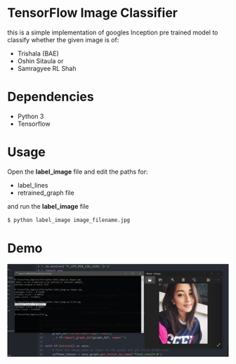 # TensorFlow Image Classifier

this is a simple implementation of googles Inception pre trained model to classify whether the given image is of:

- Trishala (BAE)
- Oshin Sitaula or
- Samragyee RL Shah

# Dependencies

- Python 3
- Tensorflow

# Usage

Open the **label_image** file and edit the paths for:

- label_lines
- retrained_graph file

and run the **label_image** file

```bash
$ python label_image image_filename.jpg
```

# Demo

![demo](https://github.com/Anyesh/TF_Image_Classifier/blob/master/demo.png)
